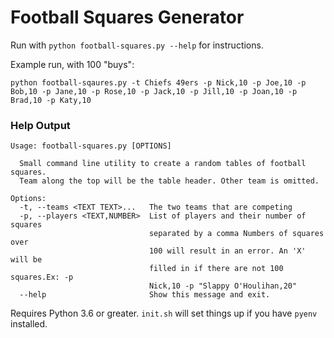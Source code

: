 # Football Squares Generator

Run with `python football-squares.py --help` for instructions.

Example run, with 100 "buys":

```
python football-sqaures.py -t Chiefs 49ers -p Nick,10 -p Joe,10 -p Bob,10 -p Jane,10 -p Rose,10 -p Jack,10 -p Jill,10 -p Joan,10 -p Brad,10 -p Katy,10
```

### Help Output

```
Usage: football-squares.py [OPTIONS]

  Small command line utility to create a random tables of football squares.
  Team along the top will be the table header. Other team is omitted.

Options:
  -t, --teams <TEXT TEXT>...   The two teams that are competing
  -p, --players <TEXT,NUMBER>  List of players and their number of squares
                               separated by a comma Numbers of squares over
                               100 will result in an error. An 'X' will be
                               filled in if there are not 100 squares.Ex: -p
                               Nick,10 -p "Slappy O'Houlihan,20"
  --help                       Show this message and exit.
```

Requires Python 3.6 or greater. `init.sh` will set things up if you have `pyenv` installed.
